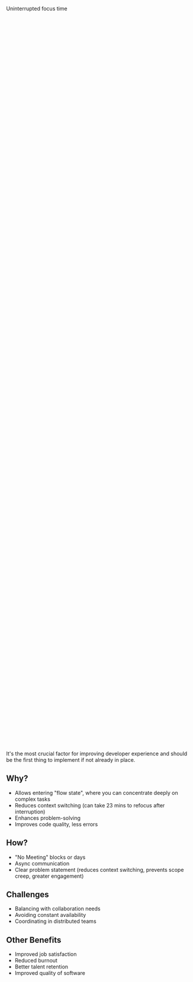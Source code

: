 <style lang="postcss">
	.answer {
		@apply flex items-center justify-center bg-accent text-gray-100 text-center max-w-full uppercase text-title font-bold p-16;
		min-height: 50dvh;
		grid-column: 1 / -1;
	}
</style>

<p class="answer">Uninterrupted focus time</p>

It's the most crucial factor for improving developer experience and should be the first thing to implement if not already in place.

## Why?

- Allows entering "flow state", where you can concentrate deeply on complex tasks
- Reduces context switching (can take 23 mins to refocus after interruption)
- Enhances problem-solving
- Improves code quality, less errors

## How?

- "No Meeting" blocks or days
- Async communication
- Clear problem statement (reduces context switching, prevents scope creep, greater engagement)

## Challenges

- Balancing with collaboration needs
- Avoiding constant availability
- Coordinating in distributed teams

## Other Benefits

- Improved job satisfaction
- Reduced burnout
- Better talent retention
- Improved quality of software
